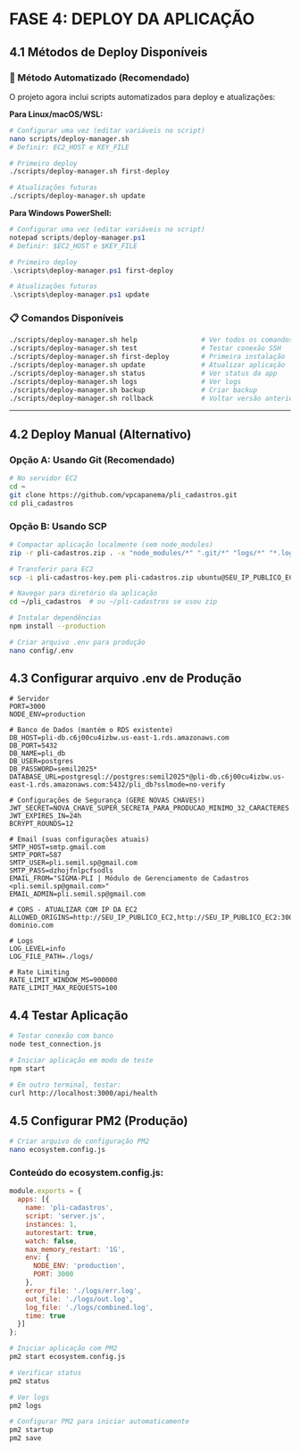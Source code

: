 # FASE 4: DEPLOY DA APLICAÇÃO

## 4.1 Métodos de Deploy Disponíveis

### 🚀 Método Automatizado (Recomendado)

O projeto agora inclui scripts automatizados para deploy e atualizações:

**Para Linux/macOS/WSL:**
```bash
# Configurar uma vez (editar variáveis no script)
nano scripts/deploy-manager.sh
# Definir: EC2_HOST e KEY_FILE

# Primeiro deploy
./scripts/deploy-manager.sh first-deploy

# Atualizações futuras
./scripts/deploy-manager.sh update
```

**Para Windows PowerShell:**
```powershell
# Configurar uma vez (editar variáveis no script)
notepad scripts/deploy-manager.ps1
# Definir: $EC2_HOST e $KEY_FILE

# Primeiro deploy
.\scripts\deploy-manager.ps1 first-deploy

# Atualizações futuras
.\scripts\deploy-manager.ps1 update
```

### 📋 Comandos Disponíveis
```bash
./scripts/deploy-manager.sh help                # Ver todos os comandos
./scripts/deploy-manager.sh test                # Testar conexão SSH
./scripts/deploy-manager.sh first-deploy        # Primeira instalação
./scripts/deploy-manager.sh update              # Atualizar aplicação
./scripts/deploy-manager.sh status              # Ver status da app
./scripts/deploy-manager.sh logs                # Ver logs
./scripts/deploy-manager.sh backup              # Criar backup
./scripts/deploy-manager.sh rollback            # Voltar versão anterior
```

---

## 4.2 Deploy Manual (Alternativo)

### Opção A: Usando Git (Recomendado)
```bash
# No servidor EC2
cd ~
git clone https://github.com/vpcapanema/pli_cadastros.git
cd pli_cadastros
```

### Opção B: Usando SCP
```bash
# Compactar aplicação localmente (sem node_modules)
zip -r pli-cadastros.zip . -x "node_modules/*" ".git/*" "logs/*" "*.log" "__pycache__/*"

# Transferir para EC2
scp -i pli-cadastros-key.pem pli-cadastros.zip ubuntu@SEU_IP_PUBLICO_EC2:~/
```
```bash
# Navegar para diretório da aplicação
cd ~/pli_cadastros  # ou ~/pli-cadastros se usou zip

# Instalar dependências
npm install --production

# Criar arquivo .env para produção
nano config/.env
```

## 4.3 Configurar arquivo .env de Produção
```env
# Servidor
PORT=3000
NODE_ENV=production

# Banco de Dados (mantém o RDS existente)
DB_HOST=pli-db.c6j00cu4izbw.us-east-1.rds.amazonaws.com
DB_PORT=5432
DB_NAME=pli_db
DB_USER=postgres
DB_PASSWORD=semil2025*
DATABASE_URL=postgresql://postgres:semil2025*@pli-db.c6j00cu4izbw.us-east-1.rds.amazonaws.com:5432/pli_db?sslmode=no-verify

# Configurações de Segurança (GERE NOVAS CHAVES!)
JWT_SECRET=NOVA_CHAVE_SUPER_SECRETA_PARA_PRODUCAO_MINIMO_32_CARACTERES
JWT_EXPIRES_IN=24h
BCRYPT_ROUNDS=12

# Email (suas configurações atuais)
SMTP_HOST=smtp.gmail.com
SMTP_PORT=587
SMTP_USER=pli.semil.sp@gmail.com
SMTP_PASS=dzhojfnlpcfsodls
EMAIL_FROM="SIGMA-PLI | Módulo de Gerenciamento de Cadastros <pli.semil.sp@gmail.com>"
EMAIL_ADMIN=pli.semil.sp@gmail.com

# CORS - ATUALIZAR COM IP DA EC2
ALLOWED_ORIGINS=http://SEU_IP_PUBLICO_EC2,http://SEU_IP_PUBLICO_EC2:3000,https://seu-dominio.com

# Logs
LOG_LEVEL=info
LOG_FILE_PATH=./logs/

# Rate Limiting
RATE_LIMIT_WINDOW_MS=900000
RATE_LIMIT_MAX_REQUESTS=100
```

## 4.4 Testar Aplicação
```bash
# Testar conexão com banco
node test_connection.js

# Iniciar aplicação em modo de teste
npm start

# Em outro terminal, testar:
curl http://localhost:3000/api/health
```

## 4.5 Configurar PM2 (Produção)
```bash
# Criar arquivo de configuração PM2
nano ecosystem.config.js
```

### Conteúdo do ecosystem.config.js:
```javascript
module.exports = {
  apps: [{
    name: 'pli-cadastros',
    script: 'server.js',
    instances: 1,
    autorestart: true,
    watch: false,
    max_memory_restart: '1G',
    env: {
      NODE_ENV: 'production',
      PORT: 3000
    },
    error_file: './logs/err.log',
    out_file: './logs/out.log',
    log_file: './logs/combined.log',
    time: true
  }]
};
```

```bash
# Iniciar aplicação com PM2
pm2 start ecosystem.config.js

# Verificar status
pm2 status

# Ver logs
pm2 logs

# Configurar PM2 para iniciar automaticamente
pm2 startup
pm2 save
```
